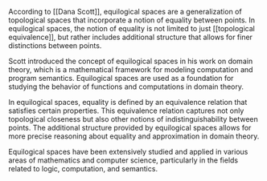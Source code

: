 
According to [[Dana Scott]], equilogical spaces are a generalization of topological spaces that incorporate a notion of equality between points. In equilogical spaces, the notion of equality is not limited to just [[topological equivalence]], but rather includes additional structure that allows for finer distinctions between points.

Scott introduced the concept of equilogical spaces in his work on domain theory, which is a mathematical framework for modeling computation and program semantics. Equilogical spaces are used as a foundation for studying the behavior of functions and computations in domain theory.

In equilogical spaces, equality is defined by an equivalence relation that satisfies certain properties. This equivalence relation captures not only topological closeness but also other notions of indistinguishability between points. The additional structure provided by equilogical spaces allows for more precise reasoning about equality and approximation in domain theory.

Equilogical spaces have been extensively studied and applied in various areas of mathematics and computer science, particularly in the fields related to logic, computation, and semantics.